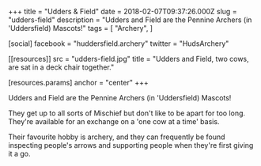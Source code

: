 +++
title = "Udders & Field"
date = 2018-02-07T09:37:26.000Z
slug = "udders-field"
description = "Udders and Field are the Pennine Archers (in 'Uddersfield) Mascots!"
tags = [
  "Archery",
]

[social]
facebook = "huddersfield.archery"
twitter = "HudsArchery"

[[resources]]
src = "udders-field.jpg"
title = "Udders and Field, two cows, are sat in a deck chair together."

  [resources.params]
  anchor = "center"
+++

Udders and Field are the Pennine Archers (in 'Uddersfield) Mascots!

They get up to all sorts of Mischief but don't like to be apart for too long. They're available for an exchange on a 'one cow at a time' basis.

Their favourite hobby is archery, and they can frequently be found inspecting people's arrows and supporting people when they're first giving it a go.